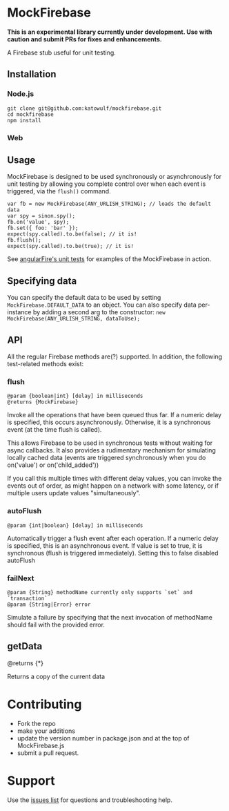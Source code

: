 MockFirebase
============

**This is an experimental library currently under development. Use with caution and submit PRs for fixes and enhancements.**

A Firebase stub useful for unit testing.

## Installation

### Node.js

    git clone git@github.com:katowulf/mockfirebase.git
    cd mockfirebase
    npm install

### Web

   <script src="lodash.js"></script>
   <script src="sinon.js"></script>
   <script src="MockFirebase.js"></script>

## Usage

MockFirebase is designed to be used synchronously or asynchronously for unit testing by allowing you complete
control over when each event is triggered, via the `flush()` command.

    var fb = new MockFirebase(ANY_URLISH_STRING); // loads the default data
    var spy = sinon.spy();
    fb.on('value', spy);
    fb.set({ foo: 'bar' });
    expect(spy.called).to.be(false); // it is!
    fb.flush();
    expect(spy.called).to.be(true); // it is!

See [angularFire's unit tests](https://github.com/firebase/angularFire/blob/master/tests/unit/AngularFire.spec.js) for examples of the MockFirebase in action.

## Specifying data

You can specify the default data to be used by setting `MockFirebase.DEFAULT_DATA` to an object. You can also
specify data per-instance by adding a second arg to the constructor:  `new MockFirebase(ANY_URLISH_STRING, dataToUse);`

## API

All the regular Firebase methods are(?) supported. In addition, the following test-related methods exist:

### flush

    @param {boolean|int} [delay] in milliseconds
    @returns {MockFirebase}

Invoke all the operations that have been queued thus far. If a numeric delay is specified, this
occurs asynchronously. Otherwise, it is a synchronous event (at the time flush is called).

This allows Firebase to be used in synchronous tests without waiting for async callbacks. It also
provides a rudimentary mechanism for simulating locally cached data (events are triggered
synchronously when you do on('value') or on('child_added'))

If you call this multiple times with different delay values, you can invoke the events out
of order, as might happen on a network with some latency, or if multiple users update values "simultaneously".

### autoFlush

    @param {int|boolean} [delay] in milliseconds

Automatically trigger a flush event after each operation. If a numeric delay is specified, this is an
asynchronous event. If value is set to true, it is synchronous (flush is triggered immediately). Setting
this to false disabled autoFlush

### failNext

    @param {String} methodName currently only supports `set` and `transaction`
    @param {String|Error} error

Simulate a failure by specifying that the next invocation of methodName should fail with the provided error.

## getData

@returns {*}

Returns a copy of the current data

# Contributing

 - Fork the repo
 - make your additions
 - update the version number in package.json and at the top of MockFirebase.js
 - submit a pull request.

# Support

Use the [issues list](https://github.com/katowulf/mockfirebase/issues) for questions and troubleshooting help.